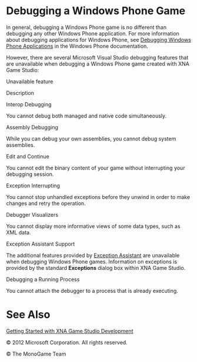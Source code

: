 

# Debugging a Windows Phone Game

In general, debugging a Windows Phone game is no different than debugging any other Windows Phone application. For more information about debugging applications for Windows Phone, see [Debugging Windows Phone Applications](http://go.microsoft.com/fwlink/?LinkId=254755) in the Windows Phone documentation.

However, there are several Microsoft Visual Studio debugging features that are unavailable when debugging a Windows Phone game created with XNA Game Studio:

Unavailable feature

Description

Interop Debugging

You cannot debug both managed and native code simultaneously.

Assembly Debugging

While you can debug your own assemblies, you cannot debug system assemblies.

Edit and Continue

You cannot edit the binary content of your game without interrupting your debugging session.

Exception Interrupting

You cannot stop unhandled exceptions before they unwind in order to make changes and retry the operation.

Debugger Visualizers

You cannot display more informative views of some data types, such as XML data.

Exception Assistant Support

The additional features provided by [Exception Assistant](http://msdn.microsoft.com/en-us/library/197c1fsc.aspx) are unavailable when debugging Windows Phone games. Information on exceptions is provided by the standard **Exceptions** dialog box within XNA Game Studio.

Debugging a Running Process

You cannot attach the debugger to a process that is already executing.

# See Also

[Getting Started with XNA Game Studio Development](Getting_Started.md)  

© 2012 Microsoft Corporation. All rights reserved.  

© The MonoGame Team